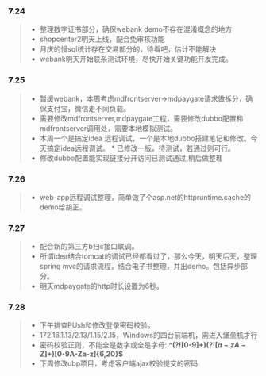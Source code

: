 ### 7.24

> * 整理数字证书部分，确保webank demo不存在混淆概念的地方
> * shopcenter2明天上线，配合免审核功能
> * 月庆的慢sql统计存在交易部分的，待看吧，估计不能解决
> * webank明天开始联系测试环境，尽快开始关键功能开发完成。

### 7.25

> * 暂缓webank，本周考虑mdfrontserver->mdpaygate请求做拆分，确保支付宝，微信走不同负载。
> * 需要修改mdfrontserver,mdpaygate工程，需要修改dubbo配置和mdfrontserver调用处，需要本地模拟测试。
> * 本周一个是搞定idea 远程调试，一个是本地dubbo搭建笔记和修改。今天搞定idea远程调试。
>       * 已修改一版，待测试，若通过则可行。
> * 修改dubbo配置能实现链接分开访问已测试通过,稍后做整理

### 7.26

> * web-app远程调试整理，简单做了个asp.net的httpruntime.cache的demo给胡正。

### 7.27

> * 配合新的第三方b扫c接口联调。
> * 所谓idea结合tomcat的调试已经都看过了，那么今天，明天后天，整理spring mvc的请求流程，结合电子书整理，并出demo。包括异步部分。
> * 明天mdpaygate的http时长设置为6秒。
### 7.28

> * 下午排查PUsh和修改登录密码校验。
> *  172.16.1.13/2.13/1.15/2.15，Windows的四台前端机，需进入堡垒机才行
> * 密码校验正则，不能全是数字或全是字母:  **^(?![0-9]+$)(?![a-zA-Z]+$)[0-9A-Za-z]{6,20}$**
> * 下周修改ubp项目，考虑客户端ajax校验提交的密码
